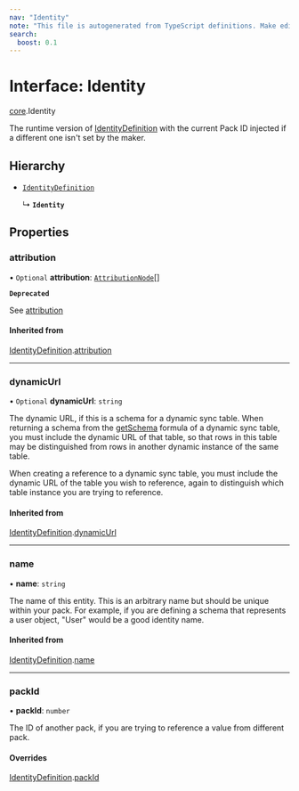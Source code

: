 ```yaml
---
nav: "Identity"
note: "This file is autogenerated from TypeScript definitions. Make edits to the comments in the TypeScript file and then run `make docs` to regenerate this file."
search:
  boost: 0.1
---
```

# Interface: Identity

[core](../modules/core.md).Identity

The runtime version of [IdentityDefinition](core.IdentityDefinition.md) with the current Pack ID injected if a different
one isn't set by the maker.

## Hierarchy

- [`IdentityDefinition`](core.IdentityDefinition.md)

  ↳ **`Identity`**

## Properties

### attribution

• `Optional` **attribution**: [`AttributionNode`](../types/core.AttributionNode.md)[]

**`Deprecated`**

See [attribution](core.ObjectSchemaDefinition.md#attribution)

#### Inherited from

[IdentityDefinition](core.IdentityDefinition.md).[attribution](core.IdentityDefinition.md#attribution)

___

### dynamicUrl

• `Optional` **dynamicUrl**: `string`

The dynamic URL, if this is a schema for a dynamic sync table. When returning a schema from the
[getSchema](core.DynamicSyncTableOptions.md#getschema) formula of a dynamic sync table, you must include
the dynamic URL of that table, so that rows
in this table may be distinguished from rows in another dynamic instance of the same table.

When creating a reference to a dynamic sync table, you must include the dynamic URL of the table
you wish to reference, again to distinguish which table instance you are trying to reference.

#### Inherited from

[IdentityDefinition](core.IdentityDefinition.md).[dynamicUrl](core.IdentityDefinition.md#dynamicurl)

___

### name

• **name**: `string`

The name of this entity. This is an arbitrary name but should be unique within your pack.
For example, if you are defining a schema that represents a user object, "User" would be a good identity name.

#### Inherited from

[IdentityDefinition](core.IdentityDefinition.md).[name](core.IdentityDefinition.md#name)

___

### packId

• **packId**: `number`

The ID of another pack, if you are trying to reference a value from different pack.

#### Overrides

[IdentityDefinition](core.IdentityDefinition.md).[packId](core.IdentityDefinition.md#packid)
